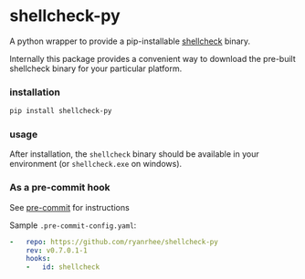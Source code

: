 # shellcheck-py

A python wrapper to provide a pip-installable [shellcheck] binary.

Internally this package provides a convenient way to download the pre-built
shellcheck binary for your particular platform.

### installation

```bash
pip install shellcheck-py
```

### usage

After installation, the `shellcheck` binary should be available in your
environment (or `shellcheck.exe` on windows).

### As a pre-commit hook

See [pre-commit] for instructions

Sample `.pre-commit-config.yaml`:

```yaml
-   repo: https://github.com/ryanrhee/shellcheck-py
    rev: v0.7.0.1-1
    hooks:
    -   id: shellcheck
```

[shellcheck]: https://shellcheck.net
[pre-commit]: https://pre-commit.com
